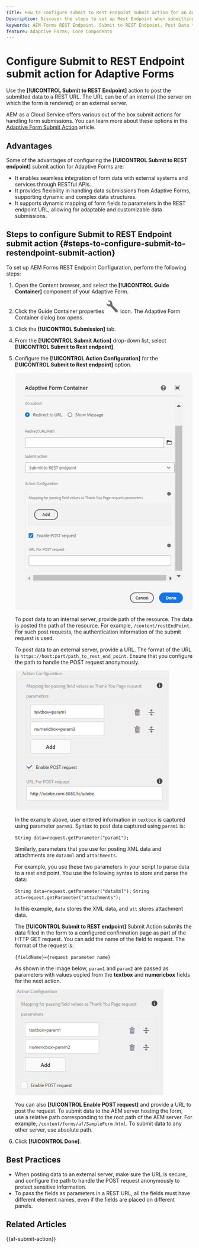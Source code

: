 ```yaml
---
Title: How to configure submit to Rest Endpoint submit action for an Adaptive Form?
Description: Discover the steps to set up Rest Endpoint when submitting an Adaptive Form.
keywords: AEM Forms REST Endpoint, Submit to REST Endpoint, Post Data to REST URL, Configure REST Endpoint Action
feature: Adaptive Forms, Core Components
---
```


# Configure Submit to REST Endpoint submit action for Adaptive Forms

Use the **[!UICONTROL Submit to REST Endpoint]** action to post the submitted data to a REST URL. The URL can be of an internal (the server on which the form is rendered) or an external server.

AEM as a Cloud Service offers various out of the box submit actions for handling form submissions. You can learn more about these options in the [Adaptive Form Submit Action](/help/forms/configure-submit-actions-core-components.md)  article.

## Advantages

Some of the advantages of configuring the **[!UICONTROL Submit to REST endpoint]** submit action for Adaptive Forms are:

* It enables seamless integration of form data with external systems and services through RESTful APIs.
* It provides flexibility in handling data submissions from Adaptive Forms, supporting dynamic and complex data structures.
* It supports dynamic mapping of form fields to parameters in the REST endpoint URL, allowing for adaptable and customizable data submissions.


## Steps to configure Submit to REST Endpoint  submit action {#steps-to-configure-submit-to-restendpoint-submit-action}

To set up AEM Forms REST Endpoint Configuration, perform the following steps:

1. Open the Content browser, and select the **[!UICONTROL Guide Container]** component of your Adaptive Form. 
1. Click the Guide Container properties ![Guide properties](/help/forms/assets/configure-icon.svg) icon. The Adaptive Form Container dialog box opens. 
1. Click the  **[!UICONTROL Submission]** tab. 
1. From the **[!UICONTROL Submit Action]** drop-down list, select **[!UICONTROL Submit to Rest endpoint]**.
1. Configure the **[!UICONTROL Action Configuration]** for the **[!UICONTROL Submit to Rest endpoint]** option.

    ![Action configuration of Submit to Rest endpoint](/help/forms/assets/submit-action-restendpoint.png)

    To post data to an internal server, provide path of the resource. The data is posted the path of the resource. For example, `/content/restEndPoint`. For such post requests, the authentication information of the submit request is used.

    To post data to an external server, provide a URL. The format of the URL is `https://host:port/path_to_rest_end_point`. Ensure that you configure the path to handle the POST request anonymously.

    ![Mapping for field values passed as Thank You Page parameters](assets/post-enabled-actionconfig.png)

    In the example above, user entered information in `textbox` is captured using parameter `param1`. Syntax to post data captured using `param1` is:

    `String data=request.getParameter("param1");`

    Similarly, parameters that you use for posting XML data and attachments are `dataXml` and `attachments`.

    For example, you use these two parameters in your script to parse data to a rest end point. You use the following syntax to store and parse the data:

    `String data=request.getParameter("dataXml");`
    `String att=request.getParameter("attachments");`

    In this example, `data` stores the XML data, and `att` stores attachment data.

    The **[!UICONTROL Submit to REST endpoint]** Submit Action submits the data filled in the form to a configured confirmation page as part of the HTTP GET request. You can add the name of the field to request. The format of the request is:

    `{fieldName}={request parameter name}`

    As shown in the image below, `param1` and `param2` are passed as parameters with values copied from the **textbox** and **numericbox** fields for the next action.

    ![Configuring Rest Endpoint Submit Action](assets/action-config.png)

    You can also **[!UICONTROL Enable POST request]** and provide a URL to post the request. To submit data to the AEM server hosting the form, use a relative path corresponding to the root path of the AEM server. For example, `/content/forms/af/SampleForm.html`. To submit data to any other server, use absolute path.

1. Click **[!UICONTROL Done]**.

## Best Practices

* When posting data to an external server, make sure the URL is secure, and configure the path to handle the POST request anonymously to protect sensitive information.
* To pass the fields as parameters in a REST URL, all the fields must have different element names, even if the fields are placed on different panels.

## Related Articles

{{af-submit-action}}

